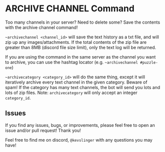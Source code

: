 # ARCHIVE CHANNEL Command

Too many channels in your server? Need to delete some? Save the contents 
with the archive channel command!

`~archivechannel <channel_id>` will save the text history as a txt file, and will 
zip up any images/attachments. If the total contents of the zip file are greater than 
8MB (discord file size limit), only the text log will be returned.

If you are using the command in the same server as the channel you want to archive, you 
can use the hashtag locator (e.g. `~archivechannel #puzzle-one`)

`~archivecategory <category_id>` will do the same thing, except it will iteratively 
archive every text channel in the given category. Beware of spam! If the category
has many text channels, the bot will send you lots and lots of zip files.
Note: `archivecategory` will only accept an integer `category_id`.

## Issues

If you find any issues, bugs, or improvements, please feel free to open an issue and/or pull request! Thank you!

Feel free to find me on discord, `@kevslinger` with any questions you may have!